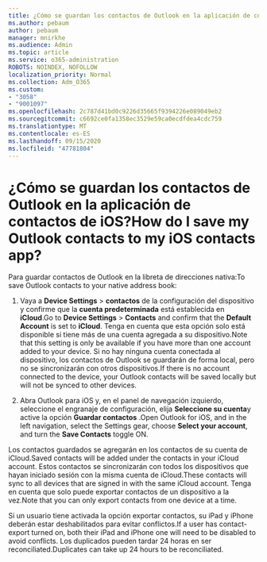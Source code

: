 ```yaml
---
title: ¿Cómo se guardan los contactos de Outlook en la aplicación de contactos de iOS?
ms.author: pebaum
author: pebaum
manager: mnirkhe
ms.audience: Admin
ms.topic: article
ms.service: o365-administration
ROBOTS: NOINDEX, NOFOLLOW
localization_priority: Normal
ms.collection: Adm_O365
ms.custom:
- "3058"
- "9001097"
ms.openlocfilehash: 2c787d41bd0c9226d35665f9394226e089049eb2
ms.sourcegitcommit: c6692ce0fa1358ec3529e59ca0ecdfdea4cdc759
ms.translationtype: MT
ms.contentlocale: es-ES
ms.lasthandoff: 09/15/2020
ms.locfileid: "47781804"
---
```

# <a name="how-do-i-save-my-outlook-contacts-to-my-ios-contacts-app"></a><span data-ttu-id="d23dd-102">¿Cómo se guardan los contactos de Outlook en la aplicación de contactos de iOS?</span><span class="sxs-lookup"><span data-stu-id="d23dd-102">How do I save my Outlook contacts to my iOS contacts app?</span></span>

<span data-ttu-id="d23dd-103">Para guardar contactos de Outlook en la libreta de direcciones nativa:</span><span class="sxs-lookup"><span data-stu-id="d23dd-103">To save Outlook contacts to your native address book:</span></span>
 
1. <span data-ttu-id="d23dd-104">Vaya a **Device Settings**  >  **contactos** de la configuración del dispositivo y confirme que la **cuenta predeterminada** está establecida en **iCloud**.</span><span class="sxs-lookup"><span data-stu-id="d23dd-104">Go to **Device Settings** > **Contacts** and confirm that the **Default Account** is set to **iCloud**.</span></span> <span data-ttu-id="d23dd-105">Tenga en cuenta que esta opción solo está disponible si tiene más de una cuenta agregada a su dispositivo.</span><span class="sxs-lookup"><span data-stu-id="d23dd-105">Note that this setting is only be available if you have more than one account added to your device.</span></span> <span data-ttu-id="d23dd-106">Si no hay ninguna cuenta conectada al dispositivo, los contactos de Outlook se guardarán de forma local, pero no se sincronizarán con otros dispositivos.</span><span class="sxs-lookup"><span data-stu-id="d23dd-106">If there is no account connected to the device, your Outlook contacts will be saved locally but will not be synced to other devices.</span></span>
 
2. <span data-ttu-id="d23dd-107">Abra Outlook para iOS y, en el panel de navegación izquierdo, seleccione el engranaje de configuración, elija **Seleccione su cuenta**y active la opción **Guardar contactos** .</span><span class="sxs-lookup"><span data-stu-id="d23dd-107">Open Outlook for iOS, and in the left navigation, select the Settings gear, choose **Select your account**, and turn the **Save Contacts** toggle ON.</span></span>
 
<span data-ttu-id="d23dd-108">Los contactos guardados se agregarán en los contactos de su cuenta de iCloud.</span><span class="sxs-lookup"><span data-stu-id="d23dd-108">Saved contacts will be added under the contacts in your iCloud account.</span></span> <span data-ttu-id="d23dd-109">Estos contactos se sincronizarán con todos los dispositivos que hayan iniciado sesión con la misma cuenta de iCloud.</span><span class="sxs-lookup"><span data-stu-id="d23dd-109">These contacts will sync to all devices that are signed in with the same iCloud account.</span></span> <span data-ttu-id="d23dd-110">Tenga en cuenta que solo puede exportar contactos de un dispositivo a la vez.</span><span class="sxs-lookup"><span data-stu-id="d23dd-110">Note that you can only export contacts from one device at a time.</span></span>
 
<span data-ttu-id="d23dd-111">Si un usuario tiene activada la opción exportar contactos, su iPad y iPhone deberán estar deshabilitados para evitar conflictos.</span><span class="sxs-lookup"><span data-stu-id="d23dd-111">If a user has contact-export turned on, both their iPad and iPhone one will need to be disabled to avoid conflicts.</span></span> <span data-ttu-id="d23dd-112">Los duplicados pueden tardar 24 horas en ser reconciliated.</span><span class="sxs-lookup"><span data-stu-id="d23dd-112">Duplicates can take up 24 hours to be reconciliated.</span></span>